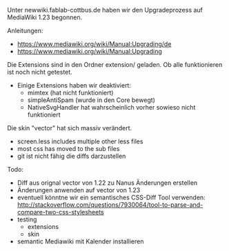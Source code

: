 Unter newwiki.fablab-cottbus.de haben wir den Upgradeprozess auf
MediaWiki 1.23 begonnen.

Anleitungen:

  - <https://www.mediawiki.org/wiki/Manual:Upgrading/de>
  - <https://www.mediawiki.org/wiki/Manual:Upgrading>

Die Extensions sind in den Ordner extension/ geladen. Ob alle
funktionieren ist noch nicht getestet.

  - Einige Extensions haben wir deaktiviert:
      - mimtex (hat nicht funktioniert)
      - simpleAntiSpam (wurde in den Core bewegt)
      - NativeSvgHandler hat wahrscheinlich vorher sowieso nicht
        funktioniert

Die skin "vector" hat sich massiv verändert.

  - screen.less includes multiple other less files
  - most css has moved to the sub files
  - git ist nicht fähig die diffs darzustellen

Todo:

  - Diff aus orignal vector von 1.22 zu Nanus Änderungen erstellen
  - Änderungen anwenden auf vector von 1.23
  - eventuell könntne wir ein semantisches CSS-Diff Tool verwenden:
    <http://stackoverflow.com/questions/7930064/tool-to-parse-and-compare-two-css-stylesheets>
  - testing
      - extensions
      - skin
  - semantic Mediawiki mit Kalender installieren